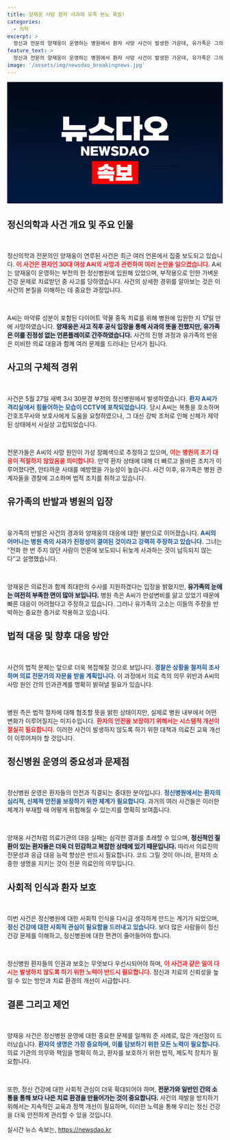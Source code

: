 ```yaml
---
title: 양재웅 사망 환자 사과에 유족 분노 폭발!
categories:
  - 의학
excerpt: >
  정신과 전문의 양재웅이 운영하는 병원에서 환자 사망 사건이 발생한 가운데, 유가족은 그의 사과를 “언론플레이”라며 강하게 반발하고 있습니다. 과연 양의사의 진심은 어디에 있을까요?
feature_text: >
  정신과 전문의 양재웅이 운영하는 병원에서 환자 사망 사건이 발생한 가운데, 유가족은 그의 사과를 “언론플레이”라며 강하게 반발하고 있습니다. 과연 양의사의 진심은 어디에 있을까요?
image: '/assets/img/newsdao_breakingnews.jpg'
---
```


<p><img src="/assets/img/newsdao_breakingnews.jpg" alt="firstkoreanews 속보" /></p>

<h2 data-ke-size="size26">정신의학과 사건 개요 및 주요 인물</h2>

<p data-ke-size="size16">&nbsp;</p>

<p>정신의학과 전문의인 양재웅이 연루된 사건은 최근 여러 언론에서 집중 보도되고 있습니다. <b><span style="color: #ee2323;">이 사건은 환자인 30대 여성 A씨의 사망과 관련하여 여러 논란을 일으켰습니다.</span></b> A씨는 양재웅이 운영하는 부천의 한 정신병원에 입원해 있었으며, 부작용으로 인한 가벼운 건강 문제로 치료받던 중 사고를 당하였습니다. 사건의 상세한 경위를 알아보는 것은 이 사건의 본질을 이해하는 데 중요한 과정입니다.</p>

<p data-ke-size="size16">&nbsp;</p>

<p>A씨는 마약류 성분이 포함된 다이어트 약물 중독 치료를 위해 병원에 입원한 지 17일 만에 사망하였습니다. <b><span style="background-color: #21538527;">양재웅은 사고 직후 공식 입장을 통해 사과의 뜻을 전했지만, 유가족은 이를 진정성 없는 언론플레이로 간주하였습니다.</span></b> 사건의 진행 과정과 유가족의 반응은 미비한 의료 대응과 함께 여러 문제를 드러내는 단서가 됩니다.</p>

<h2 data-ke-size="size26">사고의 구체적 경위</h2>

<p data-ke-size="size16">&nbsp;</p>

<p>사건은 5월 27일 새벽 3시 30분경 부천의 정신병원에서 발생하였습니다. <b><span style="color: #1a5490;">환자 A씨가 격리실에서 힘들어하는 모습이 CCTV에 포착되었습니다.</span></b> 당시 A씨는 복통을 호소하며 간호조무사와 보호사에게 도움을 요청하였으나, 그 대신 강박 조처로 인해 신체가 제약된 상태에서 사실상 고립되었습니다.</p>

<p data-ke-size="size16">&nbsp;</p>

<p>전문가들은 A씨의 사망 원인이 가성 장폐색으로 추정하고 있으며, <b><span style="color: #ee2323;">이는 병원의 초기 대응이 적절하지 않았음을 의미합니다.</span></b> 만약 환자 상태에 대해 더 빠르고 올바른 조치가 이루어졌다면, 안타까운 사태를 예방했을 가능성이 높습니다. 사건 이후, 유가족은 병원 관계자들을 경찰에 고소하며 법적 조치를 취하고 있습니다.</p>

<h2 data-ke-size="size26">유가족의 반발과 병원의 입장</h2>

<p data-ke-size="size16">&nbsp;</p>

<p>유가족의 반발은 사건의 경과와 양재웅의 대응에 대한 불만으로 이어졌습니다. <b><span style="color: #1a5490;">A씨의 어머니는 병원 측의 사과가 진정성이 결여된 것이라고 강력히 주장하고 있습니다.</span></b> 그녀는 “전화 한 번 주지 않던 사람이 언론에 보도되니 뒤늦게 사과하는 것이 납득되지 않는다”고 설명했습니다.</p>

<p data-ke-size="size16">&nbsp;</p>

<p>양재웅은 의료진과 함께 최대한의 수사를 지원하겠다는 입장을 밝혔지만, <b><span style="background-color: #21538527;">유가족의 눈에는 여전히 부족한 면이 많아 보입니다.</span></b> 병원 측은 A씨가 만성변비를 앓고 있었기 때문에 빠른 대응이 어려웠다고 주장하고 있습니다. 그러나 유가족의 고소는 이들의 주장을 반박하는 중요한 증거로 작용하고 있습니다.</p>

<h2 data-ke-size="size26">법적 대응 및 향후 대응 방안</h2>

<p data-ke-size="size16">&nbsp;</p>

<p>사건의 법적 문제는 앞으로 더욱 복잡해질 것으로 보입니다. <b><span style="color: #1a5490;">경찰은 상황을 철저히 조사하며 의료 전문가의 자문을 받을 계획입니다.</span></b> 이 과정에서 의료 측의 의무 위반과 A씨의 사망 원인 간의 인과관계를 명확히 밝혀낼 필요가 있습니다.</p>

<p data-ke-size="size16">&nbsp;</p>

<p>병원 측은 법적 절차에 대해 협조할 뜻을 밝힌 상태이지만, 실제로 병원 내부에서 어떤 변화가 이루어질지는 미지수입니다. <b><span style="color: #ee2323;">환자의 안전을 보장하기 위해서는 시스템적 개선이 절실히 필요합니다.</span></b> 이러한 사건이 발생하지 않도록 하기 위한 대책과 의료진 교육 개선이 이루어져야 할 것입니다.</p>

<h2 data-ke-size="size26">정신병원 운영의 중요성과 문제점</h2>

<p data-ke-size="size16">&nbsp;</p>

<p>정신병원 운영은 환자들의 안전과 직결되는 중대한 분야입니다. <b><span style="color: #1a5490;">정신병원에서는 환자의 심리적, 신체적 안전을 보장하기 위한 체계가 필요합니다.</span></b> 과거의 여러 사건들은 이러한 체계가 부재할 때 어떻게 위험해질 수 있는지를 명확히 보여줍니다.</p>

<p data-ke-size="size16">&nbsp;</p>

<p>양재웅 사건처럼 의료기관의 대응 실패는 심각한 결과를 초래할 수 있으며, <b><span style="background-color: #21538527;">정신적인 질환이 있는 환자들은 더욱 더 민감하고 복잡한 상태에 있기 때문입니다.</span></b> 따라서 의료진의 전문성과 응급 대응 능력 향상은 반드시 필요합니다. 코드 그릴 것이 아니라, 환자의 소중한 생명을 지키는 것이 전문 의료인의 의무입니다.</p>

<h2 data-ke-size="size26">사회적 인식과 환자 보호</h2>

<p data-ke-size="size16">&nbsp;</p>

<p>이번 사건은 정신병원에 대한 사회적 인식을 다시금 생각하게 만드는 계기가 되었으며, <b><span style="color: #1a5490;">정신 건강에 대한 사회적 관심이 필요함을 드러내고 있습니다.</span></b> 보다 많은 사람들이 정신 건강 문제를 이해하고, 정신병원에 대한 편견이 줄어들어야 합니다.</p>

<p data-ke-size="size16">&nbsp;</p>

<p>정신병원 환자들의 인권과 보호는 무엇보다 우선시되어야 하며, <b><span style="color: #ee2323;">이 사건과 같은 일이 다시는 발생하지 않도록 하기 위한 노력이 반드시 필요합니다.</span></b> 정신과 치료의 신뢰성을 높일 수 있는 방안과 치료 환경의 개선이 시급합니다.</p>

<h2 data-ke-size="size26">결론 그리고 제언</h2>

<p data-ke-size="size16">&nbsp;</p>

<p>양재웅 사건은 정신병원 운영에 대한 중요한 문제를 일깨워 준 사례로, 많은 개선점이 드러났습니다. <b><span style="color: #1a5490;">환자의 생명은 가장 중요하며, 이를 담보하기 위한 모든 노력이 필요합니다.</span></b> 의료 기관의 의무와 책임을 명확히 하고, 환자를 보호하기 위한 법적, 제도적 장치가 필요합니다.</p>

<p data-ke-size="size16">&nbsp;</p>

<p>또한, 정신 건강에 대한 사회적 관심이 더욱 확대되어야 하며, <b><span style="background-color: #21538527;">전문가와 일반인 간의 소통을 통해 보다 나은 치료 환경을 만들어가는 것이 중요합니다.</span></b> 사건의 재발을 방지하기 위해서는 지속적인 교육과 정책 개선이 필요하며, 이러한 노력을 통해 우리는 정신 건강을 더욱 안전하게 관리할 수 있을 것입니다.</p>
실시간 뉴스 속보는, <a href="https://newsdao.kr" rel="dofollow">https://newsdao.kr</a>


